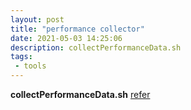 ```yaml
---
layout: post
title: "performance collector"
date: 2021-05-03 14:25:06
description: collectPerformanceData.sh
tags:
 - tools
---
```


**collectPerformanceData.sh**
[refer](https://support.cloudbees.com/hc/en-us/articles/360016440131-What-is-collectPerformanceData-sh-and-how-does-it-help-?page=9)

